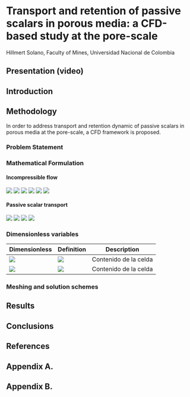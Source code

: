 # Transport and retention of passive scalars in porous media: a CFD-based study at the pore-scale
Hillmert Solano, Faculty of Mines, Universidad Nacional de Colombia
## Presentation (video)

## Introduction


## Methodology
In order to address transport and retention dynamic of passive scalars in porous media at the pore-scale, a CFD framework is proposed. 

### Problem Statement

### Mathematical Formulation

#### Incompressible flow

<img src="https://render.githubusercontent.com/render/math?math=\Large {\frac{\partial u_x}{\partial x}}%2B{\frac{\partial u_y}{\partial y}}=0">

<img src="https://render.githubusercontent.com/render/math?math=\Large u_x \frac{\partial u_x}{\partial x}%2B u_y \frac{\partial u_x}{\partial y}-\nu \left( \frac{\partial^2 u_x}{\partial x^2} %2B \frac{\partial^2 u_x}{\partial y^2} \right) %2B \frac{1}{\rho} \frac{\partial P}{\partial x}=0">

<img src="https://render.githubusercontent.com/render/math?math=\Large u_x \frac{\partial u_y}{\partial x}%2B u_y \frac{\partial u_y}{\partial y}-\nu \left( \frac{\partial^2 u_y}{\partial x^2}%2B \frac{\partial^2 u_y}{\partial y^2} \right) %2B \frac{1}{\rho} \frac{\partial P}{\partial y}=0">

<img src="https://render.githubusercontent.com/render/math?math=\Large \frac{\partial P}{\partial x}=0, u_x=u_{in}, u_y=0">
<img src="https://render.githubusercontent.com/render/math?math=\Large P=P_{out}, \frac{\partial u_x}{\partial x}=0, \frac{\partial u_y}{\partial x}=0">
<img src="https://render.githubusercontent.com/render/math?math=\Large \frac{\partial P}{\partial x}=0, u_x=0, u_y=0">

#### Passive scalar transport

<img src="https://render.githubusercontent.com/render/math?math=\Large \frac{\partial c}{\partial t}-\left(u_x \frac{\partial c}{\partial x} %2B u_y \frac{\partial c}{\partial x} \right) %2B D \left( \frac{\partial^2 c}{\partial x^2} %2B \frac{\partial^2 c}{\partial y^2}\right)=0">

<img src="https://render.githubusercontent.com/render/math?math=\Large c=c_{in}">
<img src="https://render.githubusercontent.com/render/math?math=\Large \frac{\partial c}{\partial x}=0">
<img src="https://render.githubusercontent.com/render/math?math=\Large -D\left( \frac{\partial^2 c}{\partial x^2} %2B \frac{\partial^2 c}{\partial y^2}\right) = K_a \left( 1-\frac{s}{s_{max}} \right)c - K_d s">

### Dimensionless variables

| Dimensionless | Definition | Description |
| ------------- | ------------- | ------------- |
| <img src="https://render.githubusercontent.com/render/math?math=\Large N_{Pe}">  | <img src="https://render.githubusercontent.com/render/math?math=\Large \frac{u_{in}L}{D}">  | Contenido de la celda  |
| <img src="https://render.githubusercontent.com/render/math?math=\Large N_{Da}">  | <img src="https://render.githubusercontent.com/render/math?math=\Large \frac{K_aL^2}{D}">  | Contenido de la celda  |



### Meshing and solution schemes

## Results

## Conclusions

## References


## Appendix A. 

## Appendix B.
